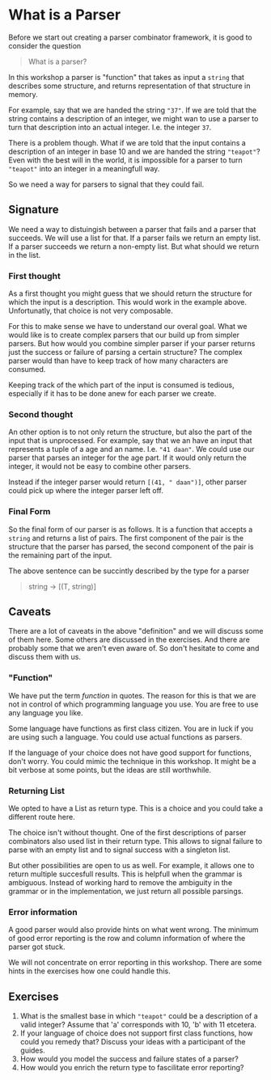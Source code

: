 # What is a Parser
Before we start out creating a parser combinator framework, it is good to consider the question

> What is a parser?

In this workshop a parser is "function" that takes as input a `string` that describes some structure, and returns representation of that structure in memory.

For example, say that we are handed the string `"37"`. If we are told that the string contains a description of an integer, we might wan to use a parser to turn that description into an actual integer. I.e. the integer `37`.

There is a problem though. What if we are told that the input contains a description of an integer in base 10 and we are handed the string `"teapot"`? Even with the best will in the world, it is impossible for a parser to turn `"teapot"` into an integer in a meaningfull way.

So we need a way for parsers to signal that they could fail.

## Signature
We need a way to distuingish between a parser that fails and a parser that succeeds. We will use a list for that. If a parser fails we return an empty list. If a parser succeeds we return a non-empty list. But what should we return in the list.

### First thought
As a first thought you might guess that we should return the structure for which the input is a description. This would work in the example above. Unfortunatly, that choice is not very composable.

For this to make sense we have to understand our overal goal. What we would like is to create complex parsers that our build up from simpler parsers. But how would you combine simpler parser if your parser returns just the success or failure of parsing a certain structure? The complex parser would than have to keep track of how many characters are consumed.

Keeping track of the which part of the input is consumed is tedious, especially if it has to be done anew for each parser we create.

### Second thought
An other option is to not only return the structure, but also the part of the input that is unprocessed. For example, say that we an have an input that represents a tuple of a age and an name. I.e. `"41 daan"`. We could use our parser that parses an integer for the age part. If it would only return the integer, it would not be easy to combine other parsers.

Instead if the integer parser would return `[(41, " daan")]`, other parser could pick up where the integer parser left off.

### Final Form
So the final form of our parser is as follows. It is a function that accepts a `string` and returns a list of pairs. The first component of the pair is the structure that the parser has parsed, the second component of the pair is the remaining part of the input.

The above sentence can be succintly described by the type for a parser

> string -> [(T, string)]

## Caveats
There are a lot of caveats in the above "definition" and we will discuss some of them here. Some others are discussed in the exercises. And there are probably some that we aren't even aware of. So don't hesitate to come and discuss them with us.

### "Function"
We have put the term *function* in quotes. The reason for this is that we are not in control of which programming language you use. You are free to use any language you like.

Some language have functions as first class citizen. You are in luck if you are using such a language. You could use actual functions as parsers.

If the language of your choice does not have good support for functions, don't worry. You could mimic the technique in this workshop. It might be a bit verbose at some points, but the ideas are still worthwhile.

### Returning List
We opted to have a List as return type. This is a choice and you could take a different route here.

The choice isn't without thought. One of the first descriptions of parser combinators also used list in their return type. This allows to signal failure to parse with an empty list and to signal success with a singleton list.

But other possibilities are open to us as well. For example, it allows one to return multiple succesfull results. This is helpfull when the grammar is ambiguous. Instead of working hard to remove the ambiguity in the grammar or in the implementation, we just return all possible parsings.

### Error information
A good parser would also provide hints on what went wrong. The minimum of good error reporting is the row and column information of where the parser got stuck.

We will not concentrate on error reporting in this workshop. There are some hints in the exercises how one could handle this.

## Exercises
1. What is the smallest base in which `"teapot"` could be a description of a valid integer? Assume that 'a' corresponds with 10, 'b' with 11 etcetera.
2. If your language of choice does not support first class functions, how could you remedy that? Discuss your ideas with a participant of the guides.
3. How would you model the success and failure states of a parser?
4. How would you enrich the return type to fascilitate error reporting?